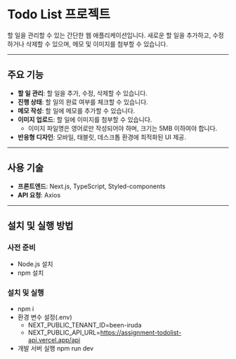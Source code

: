 # Todo List 프로젝트

할 일을 관리할 수 있는 간단한 웹 애플리케이션입니다. 새로운 할 일을 추가하고, 수정하거나 삭제할 수 있으며, 메모 및 이미지를 첨부할 수 있습니다.

---

## 주요 기능

- **할 일 관리**: 할 일을 추가, 수정, 삭제할 수 있습니다.
- **진행 상태**: 할 일의 완료 여부를 체크할 수 있습니다.
- **메모 작성**: 할 일에 메모를 추가할 수 있습니다.
- **이미지 업로드**: 할 일에 이미지를 첨부할 수 있습니다.
  - 이미지 파일명은 영어로만 작성되어야 하며, 크기는 5MB 이하여야 합니다.
- **반응형 디자인**: 모바일, 태블릿, 데스크톱 환경에 최적화된 UI 제공.

---

## 사용 기술

- **프론트엔드**: Next.js, TypeScript, Styled-components
- **API 요청**: Axios

---

## 설치 및 실행 방법

### 사전 준비

- Node.js 설치
- npm 설치

### 설치 및 실행
- npm i
- 환경 변수 설정(.env)
  - NEXT_PUBLIC_TENANT_ID=been-iruda
  - NEXT_PUBLIC_API_URL=https://assignment-todolist-api.vercel.app/api
- 개발 서버 실행
  npm run dev

